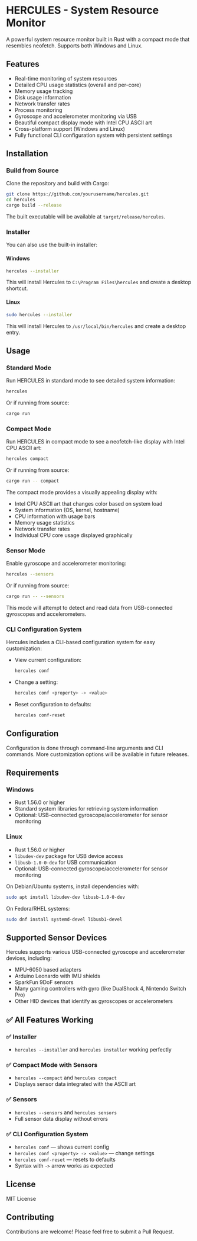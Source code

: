 # HERCULES - System Resource Monitor

A powerful system resource monitor built in Rust with a compact mode that resembles neofetch. Supports both Windows and Linux.

## Features

- Real-time monitoring of system resources
- Detailed CPU usage statistics (overall and per-core)
- Memory usage tracking
- Disk usage information
- Network transfer rates
- Process monitoring
- Gyroscope and accelerometer monitoring via USB
- Beautiful compact display mode with Intel CPU ASCII art
- Cross-platform support (Windows and Linux)
- Fully functional CLI configuration system with persistent settings

## Installation

### Build from Source

Clone the repository and build with Cargo:

```bash
git clone https://github.com/yourusername/hercules.git
cd hercules
cargo build --release
````

The built executable will be available at `target/release/hercules`.

### Installer

You can also use the built-in installer:

#### Windows

```bash
hercules --installer
```

This will install Hercules to `C:\Program Files\hercules` and create a desktop shortcut.

#### Linux

```bash
sudo hercules --installer
```

This will install Hercules to `/usr/local/bin/hercules` and create a desktop entry.

## Usage

### Standard Mode

Run HERCULES in standard mode to see detailed system information:

```bash
hercules
```

Or if running from source:

```bash
cargo run
```

### Compact Mode

Run HERCULES in compact mode to see a neofetch-like display with Intel CPU ASCII art:

```bash
hercules compact
```

Or if running from source:

```bash
cargo run -- compact
```

The compact mode provides a visually appealing display with:

* Intel CPU ASCII art that changes color based on system load
* System information (OS, kernel, hostname)
* CPU information with usage bars
* Memory usage statistics
* Network transfer rates
* Individual CPU core usage displayed graphically

### Sensor Mode

Enable gyroscope and accelerometer monitoring:

```bash
hercules --sensors
```

Or if running from source:

```bash
cargo run -- --sensors
```

This mode will attempt to detect and read data from USB-connected gyroscopes and accelerometers.

### CLI Configuration System

Hercules includes a CLI-based configuration system for easy customization:

* View current configuration:

  ```bash
  hercules conf
  ```

* Change a setting:

  ```bash
  hercules conf <property> -> <value>
  ```

* Reset configuration to defaults:

  ```bash
  hercules conf-reset
  ```

## Configuration

Configuration is done through command-line arguments and CLI commands. More customization options will be available in future releases.

## Requirements

### Windows

* Rust 1.56.0 or higher
* Standard system libraries for retrieving system information
* Optional: USB-connected gyroscope/accelerometer for sensor monitoring

### Linux

* Rust 1.56.0 or higher
* `libudev-dev` package for USB device access
* `libusb-1.0-0-dev` for USB communication
* Optional: USB-connected gyroscope/accelerometer for sensor monitoring

On Debian/Ubuntu systems, install dependencies with:

```bash
sudo apt install libudev-dev libusb-1.0-0-dev
```

On Fedora/RHEL systems:

```bash
sudo dnf install systemd-devel libusb1-devel
```

## Supported Sensor Devices

Hercules supports various USB-connected gyroscope and accelerometer devices, including:

* MPU-6050 based adapters
* Arduino Leonardo with IMU shields
* SparkFun 9DoF sensors
* Many gaming controllers with gyro (like DualShock 4, Nintendo Switch Pro)
* Other HID devices that identify as gyroscopes or accelerometers

## ✅ All Features Working

### ✅ Installer

* `hercules --installer` and `hercules installer` working perfectly

### ✅ Compact Mode with Sensors

* `hercules --compact` and `hercules compact`
* Displays sensor data integrated with the ASCII art

### ✅ Sensors

* `hercules --sensors` and `hercules sensors`
* Full sensor data display without errors

### ✅ CLI Configuration System

* `hercules conf` — shows current config
* `hercules conf <property> -> <value>` — change settings
* `hercules conf-reset` — resets to defaults
* Syntax with `->` arrow works as expected



## License

MIT License

## Contributing

Contributions are welcome! Please feel free to submit a Pull Request.

